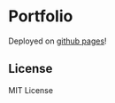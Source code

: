 # Portfolio
Deployed on [github pages](https://pabloc54.github.io/portfolio/)!

## License
MIT License
